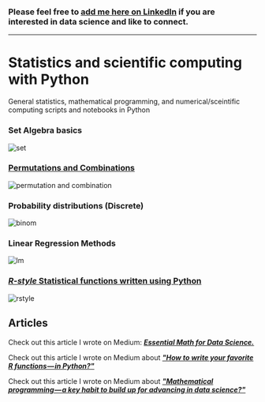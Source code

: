 ### Please feel free to [add me here on LinkedIn](https://www.linkedin.com/in/tirthajyoti-sarkar-2127aa7/) if you are interested in data science and like to connect.

----

# Statistics and scientific computing with Python
General statistics, mathematical programming, and numerical/sceintific computing scripts and notebooks in Python

### Set Algebra basics
![set](http://www.efgh.com/math/algebra/venn.gif)
### [Permutations and Combinations](https://github.com/tirthajyoti/Stats-Maths-with-Python/blob/master/Permutations_and_Combinations.ipynb)
![permutation and combination](http://slideplayer.com/slide/6113299/18/images/1/Permutation+and+Combination.jpg)
### Probability distributions (Discrete)
![binom](https://www.maplesoft.com/support/help/content/1898/image50.png)
### Linear Regression Methods
![lm](http://rasbt.github.io/mlxtend/user_guide/regressor/LinearRegression_files/simple_regression.png)
### [_R-style_ Statistical functions written using Python](https://github.com/tirthajyoti/Stats-Maths-with-Python/blob/master/R-style%20Functions.ipynb)
![rstyle](https://cdn-images-1.medium.com/max/1200/1*FqR5zGQYic_pNRyakzj_Cw.png)

## Articles
Check out this article I wrote on Medium: ___[Essential Math for Data Science.](https://towardsdatascience.com/essential-math-for-data-science-why-and-how-e88271367fbd)___

Check out this article I wrote on Medium about ___["How to write your favorite R functions — in Python?"](https://towardsdatascience.com/how-to-write-your-favorite-r-functions-in-python-11e1e9c29089)___

Check out this article I wrote on Medium about ___["Mathematical programming — a key habit to build up for advancing in data science?"](https://towardsdatascience.com/mathematical-programming-a-key-habit-to-built-up-for-advancing-in-data-science-c6d5c29533be)___
